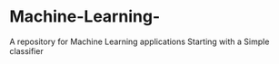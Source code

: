# Machine-Learning-
A repository for Machine Learning applications
Starting with a Simple classifier
